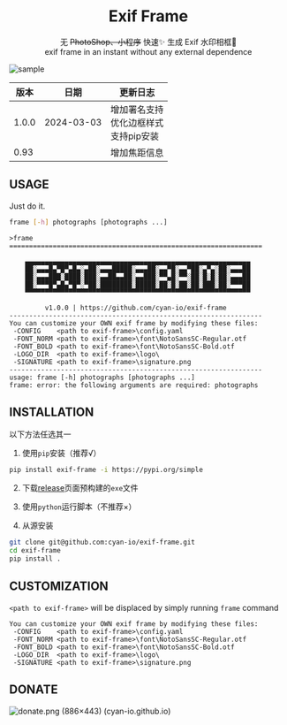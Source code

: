 <h1><center>Exif Frame</center></h1>

<center>
    无 <del>PhotoShop、小程序</del> 快速✨ 生成 Exif 水印相框🌌 <br/>
    exif frame in an instant without any external dependence
</center>

![sample](./docs/sample.avif)

| 版本  | 日期       | 更新日志                                        |
| ----- | ---------- | ----------------------------------------------- |
| 1.0.0 | 2024-03-03 | 增加署名支持<br />优化边框样式<br />支持pip安装 |
| 0.93  |            | 增加焦距信息                                    |

## USAGE

Just do it.

```bash
frame [-h] photographs [photographs ...]
```

```text
>frame
================================================================

    ▄▄▄▄▄▄▄▄▄▄▄▄▄▄▄▄▄▄▄▄▄▄▄▄▄▄▄▄▄▄▄▄▄▄▄▄▄▄▄▄▄▄▄▄▄▄▄▄▄▄▄▄▄▄▄▄▄
    ██░▄▄▄█▄▀█▀▄█▄░▄██░▄▄▄█████░▄▄▄██░▄▄▀█░▄▄▀██░▄▀▄░██░▄▄▄██
    ██░▄▄▄███░████░███░▄▄██▄▄██░▄▄███░▀▀▄█░▀▀░██░█░█░██░▄▄▄██
    ██░▀▀▀█▀▄█▄▀█▀░▀██░████████░█████░██░█░██░██░███░██░▀▀▀██
    ▀▀▀▀▀▀▀▀▀▀▀▀▀▀▀▀▀▀▀▀▀▀▀▀▀▀▀▀▀▀▀▀▀▀▀▀▀▀▀▀▀▀▀▀▀▀▀▀▀▀▀▀▀▀▀▀▀

         v1.0.0 | https://github.com/cyan-io/exif-frame
----------------------------------------------------------------
You can customize your OWN exif frame by modifying these files:
 -CONFIG    <path to exif-frame>\config.yaml
 -FONT_NORM <path to exif-frame>\font\NotoSansSC-Regular.otf
 -FONT_BOLD <path to exif-frame>\font\NotoSansSC-Bold.otf
 -LOGO_DIR  <path to exif-frame>\logo\
 -SIGNATURE <path to exif-frame>\signature.png
----------------------------------------------------------------
usage: frame [-h] photographs [photographs ...]
frame: error: the following arguments are required: photographs
```

## INSTALLATION

以下方法任选其一

1. 使用`pip`安装（推荐√）

```bash
pip install exif-frame -i https://pypi.org/simple
```

2. 下载[release](https://github.com/cyan-io/exif-frame/releases)页面预构建的`exe`文件

3. 使用`python`运行脚本（不推荐×）

4. 从源安装

```bash
git clone git@github.com:cyan-io/exif-frame.git
cd exif-frame
pip install .
```

## CUSTOMIZATION

`<path to exif-frame>` will be displaced by simply running `frame` command

```text
You can customize your OWN exif frame by modifying these files:
 -CONFIG    <path to exif-frame>\config.yaml
 -FONT_NORM <path to exif-frame>\font\NotoSansSC-Regular.otf
 -FONT_BOLD <path to exif-frame>\font\NotoSansSC-Bold.otf
 -LOGO_DIR  <path to exif-frame>\logo\
 -SIGNATURE <path to exif-frame>\signature.png
```

## DONATE

![donate.png (886×443) (cyan-io.github.io)](https://cyan-io.github.io/donate.png)
